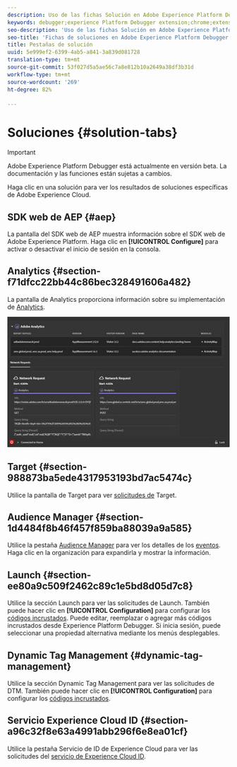 ```yaml
---
description: Uso de las fichas Solución en Adobe Experience Platform Debugger
keywords: debugger;experience Platform Debugger extension;chrome;extension;summary;clear;requests;solutions;solution;information;analytics;target;audience manager;media optimizer;amo;id service
seo-description: 'Uso de las fichas Solución en Adobe Experience Platform Debugger '
seo-title: 'Fichas de soluciones en Adobe Experience Platform Debugger '
title: Pestañas de solución
uuid: 5e999ef2-6399-4ab5-a841-3a839d081728
translation-type: tm+mt
source-git-commit: 53f027d5a5ae56c7a8e812b10a2649a38df3b31d
workflow-type: tm+mt
source-wordcount: '269'
ht-degree: 82%

---
```



# Soluciones {#solution-tabs}

>[!IMPORTANT]
>
>Adobe Experience Platform Debugger está actualmente en versión beta. La documentación y las funciones están sujetas a cambios.

Haga clic en una solución para ver los resultados de soluciones específicas de Adobe Experience Cloud.

## SDK web de AEP {#aep}

La pantalla del SDK web de AEP muestra información sobre el SDK web de Adobe Experience Platform. Haga clic en **[!UICONTROL Configure]** para activar o desactivar el inicio de sesión en la consola.

## Analytics {#section-f71dfcc22bb44c86bec328491606a482}

La pantalla de Analytics proporciona información sobre su implementación de [Analytics](https://docs.adobe.com/content/help/es-ES/analytics/landing/home.html).

![](assets/analytics.jpg)

## Target {#section-988873ba5ede4317953193bd7ac5474c}

Utilice la pantalla de Target para ver [solicitudes de](https://docs.adobe.com/content/help/es-ES/target/using/target-home.html) Target<!-- or [Mbox Trace](https://docs.adobe.com/content/help/en/target/using/activities/troubleshoot-activities/content-trouble.html) response details-->.

## Audience Manager {#section-1d4484f8b46f457f859ba88039a9a585}

Utilice la pestaña [Audience Manager](https://docs.adobe.com/content/help/es-ES/audience-manager/user-guide/aam-home.html) para ver los detalles de los [eventos](https://docs.adobe.com/content/help/es-ES/audience-manager/user-guide/api-and-sdk-code/dcs/dcs-event-calls/dcs-event-calls.html). Haga clic en la organización para expandirla y mostrar la información.

## Launch {#section-ee80a9c509f2462c89c1e5bd8d05d7c8}

Utilice la sección Launch para ver las solicitudes de Launch. También puede hacer clic en **[!UICONTROL Configuration]** para configurar los [códigos incrustados](https://docs.adobe.com/content/help/es-ES/launch/using/reference/upgrade/link-dtm-embed-code.html). Puede editar, reemplazar o agregar más códigos incrustados desde Experience Platform Debugger. Si inicia sesión, puede seleccionar una propiedad alternativa mediante los menús desplegables.

## Dynamic Tag Management {#dynamic-tag-management}

Utilice la sección Dynamic Tag Management para ver las solicitudes de DTM. También puede hacer clic en **[!UICONTROL Configuration]** para configurar los [códigos incrustados](https://docs.adobe.com/content/help/es-ES/dtm/using/client-side/code.html).

## Servicio Experience Cloud ID {#section-a96c32f8e63a4991abb296f6e8ea01cf}

Utilice la pestaña Servicio de ID de Experience Cloud para ver las solicitudes del [servicio de Experience Cloud ID](https://docs.adobe.com/content/help/es-ES/id-service/using/home.html).